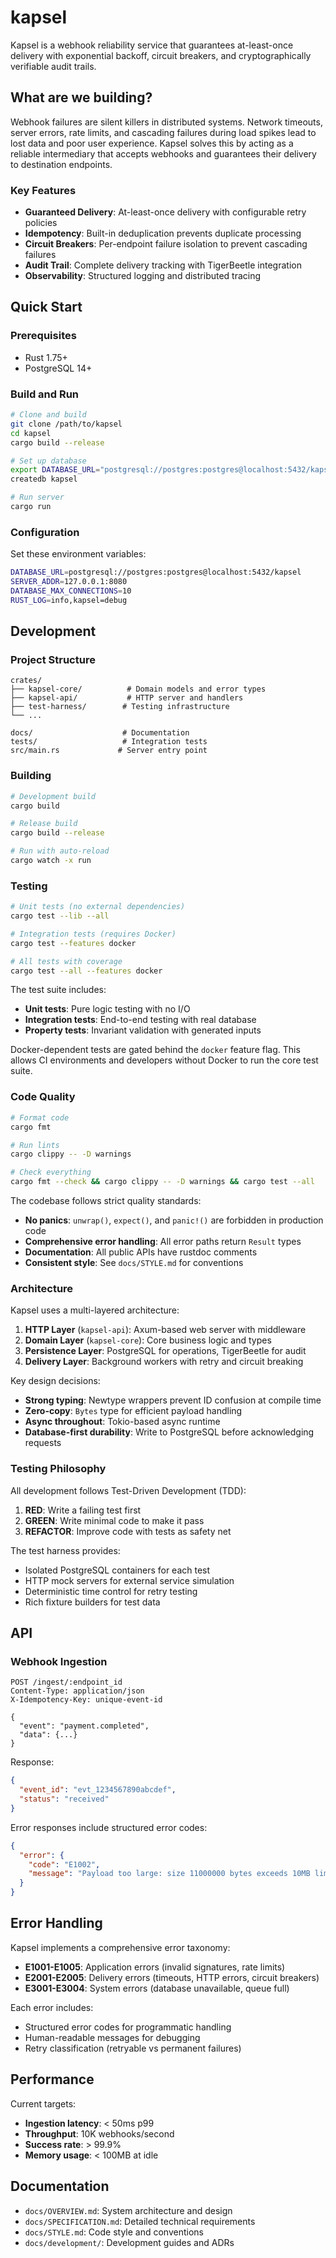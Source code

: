 # kapsel

Kapsel is a webhook reliability service that guarantees at-least-once delivery with exponential backoff, circuit breakers, and cryptographically verifiable audit trails.

## What are we building?

Webhook failures are silent killers in distributed systems. Network timeouts, server errors, rate limits, and cascading failures during load spikes lead to lost data and poor user experience. Kapsel solves this by acting as a reliable intermediary that accepts webhooks and guarantees their delivery to destination endpoints.

### Key Features

- **Guaranteed Delivery**: At-least-once delivery with configurable retry policies
- **Idempotency**: Built-in deduplication prevents duplicate processing
- **Circuit Breakers**: Per-endpoint failure isolation to prevent cascading failures
- **Audit Trail**: Complete delivery tracking with TigerBeetle integration
- **Observability**: Structured logging and distributed tracing

## Quick Start

### Prerequisites

- Rust 1.75+
- PostgreSQL 14+

### Build and Run

```bash
# Clone and build
git clone /path/to/kapsel
cd kapsel
cargo build --release

# Set up database
export DATABASE_URL="postgresql://postgres:postgres@localhost:5432/kapsel"
createdb kapsel

# Run server
cargo run
```

### Configuration

Set these environment variables:

```bash
DATABASE_URL=postgresql://postgres:postgres@localhost:5432/kapsel
SERVER_ADDR=127.0.0.1:8080
DATABASE_MAX_CONNECTIONS=10
RUST_LOG=info,kapsel=debug
```

## Development

### Project Structure

```
crates/
├── kapsel-core/          # Domain models and error types
├── kapsel-api/           # HTTP server and handlers
├── test-harness/        # Testing infrastructure
└── ...

docs/                    # Documentation
tests/                   # Integration tests
src/main.rs             # Server entry point
```

### Building

```bash
# Development build
cargo build

# Release build
cargo build --release

# Run with auto-reload
cargo watch -x run
```

### Testing

```bash
# Unit tests (no external dependencies)
cargo test --lib --all

# Integration tests (requires Docker)
cargo test --features docker

# All tests with coverage
cargo test --all --features docker
```

The test suite includes:

- **Unit tests**: Pure logic testing with no I/O
- **Integration tests**: End-to-end testing with real database
- **Property tests**: Invariant validation with generated inputs

Docker-dependent tests are gated behind the `docker` feature flag. This allows CI environments and developers without Docker to run the core test suite.

### Code Quality

```bash
# Format code
cargo fmt

# Run lints
cargo clippy -- -D warnings

# Check everything
cargo fmt --check && cargo clippy -- -D warnings && cargo test --all
```

The codebase follows strict quality standards:

- **No panics**: `unwrap()`, `expect()`, and `panic!()` are forbidden in production code
- **Comprehensive error handling**: All error paths return `Result` types
- **Documentation**: All public APIs have rustdoc comments
- **Consistent style**: See `docs/STYLE.md` for conventions

### Architecture

Kapsel uses a multi-layered architecture:

1. **HTTP Layer** (`kapsel-api`): Axum-based web server with middleware
2. **Domain Layer** (`kapsel-core`): Core business logic and types
3. **Persistence Layer**: PostgreSQL for operations, TigerBeetle for audit
4. **Delivery Layer**: Background workers with retry and circuit breaking

Key design decisions:

- **Strong typing**: Newtype wrappers prevent ID confusion at compile time
- **Zero-copy**: `Bytes` type for efficient payload handling
- **Async throughout**: Tokio-based async runtime
- **Database-first durability**: Write to PostgreSQL before acknowledging requests

### Testing Philosophy

All development follows Test-Driven Development (TDD):

1. **RED**: Write a failing test first
2. **GREEN**: Write minimal code to make it pass
3. **REFACTOR**: Improve code with tests as safety net

The test harness provides:

- Isolated PostgreSQL containers for each test
- HTTP mock servers for external service simulation
- Deterministic time control for retry testing
- Rich fixture builders for test data

## API

### Webhook Ingestion

```http
POST /ingest/:endpoint_id
Content-Type: application/json
X-Idempotency-Key: unique-event-id

{
  "event": "payment.completed",
  "data": {...}
}
```

Response:

```json
{
  "event_id": "evt_1234567890abcdef",
  "status": "received"
}
```

Error responses include structured error codes:

```json
{
  "error": {
    "code": "E1002",
    "message": "Payload too large: size 11000000 bytes exceeds 10MB limit"
  }
}
```

## Error Handling

Kapsel implements a comprehensive error taxonomy:

- **E1001-E1005**: Application errors (invalid signatures, rate limits)
- **E2001-E2005**: Delivery errors (timeouts, HTTP errors, circuit breakers)
- **E3001-E3004**: System errors (database unavailable, queue full)

Each error includes:

- Structured error codes for programmatic handling
- Human-readable messages for debugging
- Retry classification (retryable vs permanent failures)

## Performance

Current targets:

- **Ingestion latency**: < 50ms p99
- **Throughput**: 10K webhooks/second
- **Success rate**: > 99.9%
- **Memory usage**: < 100MB at idle

## Documentation

- `docs/OVERVIEW.md`: System architecture and design
- `docs/SPECIFICATION.md`: Detailed technical requirements
- `docs/STYLE.md`: Code style and conventions
- `docs/development/`: Development guides and ADRs
